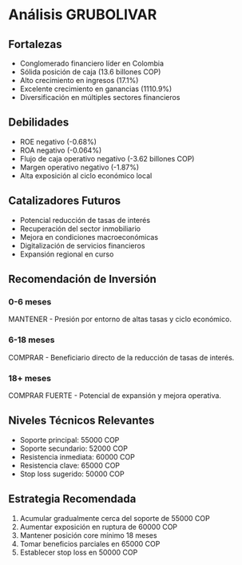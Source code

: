 # Análisis GRUBOLIVAR

## Fortalezas

- Conglomerado financiero líder en Colombia
- Sólida posición de caja (13.6 billones COP)
- Alto crecimiento en ingresos (17.1%)
- Excelente crecimiento en ganancias (1110.9%)
- Diversificación en múltiples sectores financieros

## Debilidades

- ROE negativo (-0.68%)
- ROA negativo (-0.064%)
- Flujo de caja operativo negativo (-3.62 billones COP)
- Margen operativo negativo (-1.87%)
- Alta exposición al ciclo económico local

## Catalizadores Futuros

- Potencial reducción de tasas de interés
- Recuperación del sector inmobiliario
- Mejora en condiciones macroeconómicas
- Digitalización de servicios financieros
- Expansión regional en curso

## Recomendación de Inversión

### 0-6 meses

MANTENER - Presión por entorno de altas tasas y ciclo económico.

### 6-18 meses

COMPRAR - Beneficiario directo de la reducción de tasas de interés.

### 18+ meses

COMPRAR FUERTE - Potencial de expansión y mejora operativa.

## Niveles Técnicos Relevantes

- Soporte principal: 55000 COP
- Soporte secundario: 52000 COP
- Resistencia inmediata: 60000 COP
- Resistencia clave: 65000 COP
- Stop loss sugerido: 50000 COP

## Estrategia Recomendada

1. Acumular gradualmente cerca del soporte de 55000 COP
2. Aumentar exposición en ruptura de 60000 COP
3. Mantener posición core mínimo 18 meses
4. Tomar beneficios parciales en 65000 COP
5. Establecer stop loss en 50000 COP
